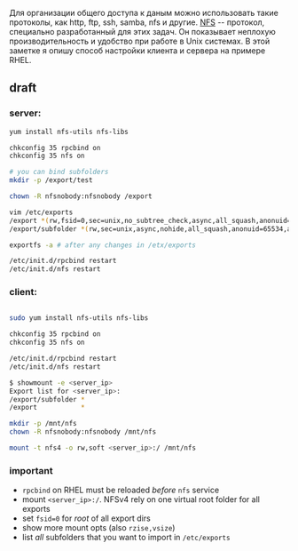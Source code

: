 <!--
Title: Настраиваем доступ к данным с помощью NFSv4
Description: В кратце описывается настройка клиента и сервера для организации общего доступа к данным на основе протокола NFSv4. В качестве примера выступает ОС RHEL.
Tags: NFS, linux, setup
-->


Для организации общего доступа к даным можно использовать такие протоколы, как
http, ftp, ssh, samba, nfs и другие. [NFS](https://ru.wikipedia.org/wiki/Network_File_System "Wikipedia")
-- протокол, специально разработанный для этих задач. Он показывает неплохую
производительность и удобство при работе в Unix системах.
В этой заметке я опишу способ настройки клиента и сервера на примере RHEL<!--cut-here-->.

## draft


### server:

```bash
yum install nfs-utils nfs-libs

chkconfig 35 rpcbind on
chkconfig 35 nfs on

# you can bind subfolders
mkdir -p /export/test

chown -R nfsnobody:nfsnobody /export

vim /etc/exports
/export *(rw,fsid=0,sec=unix,no_subtree_check,async,all_squash,anonuid=65534,anongid=65534)
/export/subfolder *(rw,sec=unix,async,nohide,all_squash,anonuid=65534,anongid=65534)

exportfs -a # after any changes in /etx/exports

/etc/init.d/rpcbind restart
/etc/init.d/nfs restart
```

### client:

```bash

sudo yum install nfs-utils nfs-libs

chkconfig 35 rpcbind on
chkconfig 35 nfs on

/etc/init.d/rpcbind restart
/etc/init.d/nfs restart

$ showmount -e <server_ip>
Export list for <server_ip>:
/export/subfolder *
/export           *

mkdir -p /mnt/nfs
chown -R nfsnobody:nfsnobody /mnt/nfs

mount -t nfs4 -o rw,soft <server_ip>:/ /mnt/nfs
```

### important

* `rpcbind` on RHEL must be reloaded *before* `nfs` service
* mount `<server_ip>:/`. NFSv4 rely on one virtual root folder for all exports
* set `fsid=0` for *root* of all export dirs
* show more mount opts (also `rzise,vsize`)
* list *all* subfolders that you want to import in `/etc/exports`


